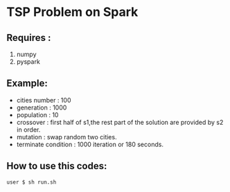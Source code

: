 # TSP Problem on Spark

## Requires :

1. numpy
2. pyspark

## Example:

* cities number : 100
* generation : 1000
* population : 10
* crossover : first half of s1,the rest part of the solution are provided by s2 in order.
* mutation : swap random two cities.
* terminate condition : 1000 iteration or 180 seconds.

## How to use this codes:

```bash
user $ sh run.sh
```
